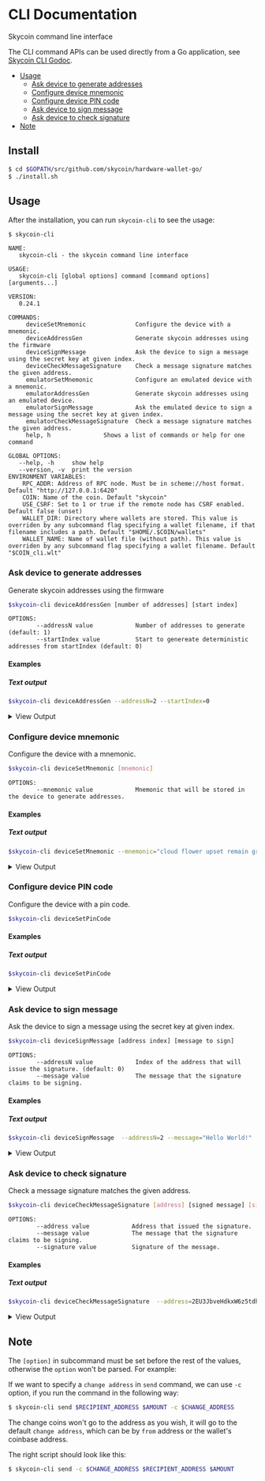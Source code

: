 # CLI Documentation

Skycoin command line interface

The CLI command APIs can be used directly from a Go application, see [Skycoin CLI Godoc](https://godoc.org/github.com/skycoin/skycoin/src/cli).

<!-- MarkdownTOC autolink="true" bracket="round" levels="1,2,3" -->

- [Usage](#usage)
    - [Ask device to generate addresses](#ask-device-to-generate-addresses)
    - [Configure device mnemonic](#configure-device-mnemonic)
    - [Configure device PIN code](#configure-device-pin-code)
    - [Ask device to sign message](#ask-device-to-sign-message)
    - [Ask device to check signature](#ask-device-to-check-signature)
- [Note](#note)

<!-- /MarkdownTOC -->


## Install

```bash
$ cd $GOPATH/src/github.com/skycoin/hardware-wallet-go/
$ ./install.sh
```

## Usage

After the installation, you can run `skycoin-cli` to see the usage:

```
$ skycoin-cli

NAME:
   skycoin-cli - the skycoin command line interface

USAGE:
   skycoin-cli [global options] command [command options] [arguments...]

VERSION:
   0.24.1

COMMANDS:
     deviceSetMnemonic              Configure the device with a mnemonic.
     deviceAddressGen               Generate skycoin addresses using the firmware
     deviceSignMessage              Ask the device to sign a message using the secret key at given index.
     deviceCheckMessageSignature    Check a message signature matches the given address.
     emulatorSetMnemonic            Configure an emulated device with a mnemonic.
     emulatorAddressGen             Generate skycoin addresses using an emulated device.
     emulatorSignMessage            Ask the emulated device to sign a message using the secret key at given index.
     emulatorCheckMessageSignature  Check a message signature matches the given address.
     help, h               Shows a list of commands or help for one command

GLOBAL OPTIONS:
   --help, -h     show help
   --version, -v  print the version
ENVIRONMENT VARIABLES:
    RPC_ADDR: Address of RPC node. Must be in scheme://host format. Default "http://127.0.0.1:6420"
    COIN: Name of the coin. Default "skycoin"
    USE_CSRF: Set to 1 or true if the remote node has CSRF enabled. Default false (unset)
    WALLET_DIR: Directory where wallets are stored. This value is overriden by any subcommand flag specifying a wallet filename, if that filename includes a path. Default "$HOME/.$COIN/wallets"
    WALLET_NAME: Name of wallet file (without path). This value is overriden by any subcommand flag specifying a wallet filename. Default "$COIN_cli.wlt"
```

### Ask device to generate addresses

Generate skycoin addresses using the firmware

```bash
$skycoin-cli deviceAddressGen [number of addresses] [start index]
```

```
OPTIONS:
        --addressN value            Number of addresses to generate (default: 1)
        --startIndex value          Start to genereate deterministic addresses from startIndex (default: 0)
```

#### Examples
##### Text output

```bash
$skycoin-cli deviceAddressGen --addressN=2 --startIndex=0
```
<details>
 <summary>View Output</summary>

```
MessageSkycoinAddress 117! array size is 2
MessageSkycoinAddress 117! Answer is: 2EU3JbveHdkxW6z5tdhbbB2kRAWvXC2pLzw
MessageSkycoinAddress 117! Answer is: zC8GAQGQBfwk7vtTxVoRG7iMperHNuyYPs
```
</details>

### Configure device mnemonic

Configure the device with a mnemonic.

```bash
$skycoin-cli deviceSetMnemonic [mnemonic]
```

```
OPTIONS:
        --mnemonic value            Mnemonic that will be stored in the device to generate addresses.
```

#### Examples
##### Text output

```bash
$skycoin-cli deviceSetMnemonic --mnemonic="cloud flower upset remain green metal below cup stem infant art thank"
```
<details>
 <summary>View Output</summary>

```
MessageButtonAck Answer is: 2 / 
Ecloud flower upset remain green metal below cup stem infant art thank
```
</details>

### Configure device PIN code

Configure the device with a pin code.

```bash
$skycoin-cli deviceSetPinCode
```

#### Examples
##### Text output

```bash
$skycoin-cli deviceSetPinCode
```
<details>
 <summary>View Output</summary>

```
MessageButtonAck Answer is: 18 /

PinMatrixRequest response: 5757
Setting pin: 5757

MessagePinMatrixAck Answer is: 18 /

PinMatrixRequest response: 4343
Setting pin: 4343

MessagePinMatrixAck Answer is: 18 /

PinMatrixRequest response: 6262
Setting pin: 6262

MessagePinMatrixAck Answer is: 2 /

PIN changed
```

</details>

### Ask device to sign message

Ask the device to sign a message using the secret key at given index.

```bash
$skycoin-cli deviceSignMessage [address index] [message to sign]
```

```
OPTIONS:
        --addressN value            Index of the address that will issue the signature. (default: 0)
        --message value             The message that the signature claims to be signing.
```

#### Examples
##### Text output

```bash
$skycoin-cli deviceSignMessage  --addressN=2 --message="Hello World!"
```
<details>
 <summary>View Output</summary>

```
Success 2! address that issued the signature is: DEK8o3Dnnp8UfTZrZCcCPCA6oRLqDeuKKy85YoTmCjfR2xDcZCz1j6tC4nmaAxHH15wgff88R2xPatT4MRvGHz9nf
```
</details>

### Ask device to check signature

Check a message signature matches the given address.

```bash
$skycoin-cli deviceCheckMessageSignature [address] [signed message] [signature]
```

```
OPTIONS:
        --address value            Address that issued the signature.
        --message value            The message that the signature claims to be signing.
        --signature value          Signature of the message.
```

#### Examples
##### Text output

```bash
$skycoin-cli deviceCheckMessageSignature  --address=2EU3JbveHdkxW6z5tdhbbB2kRAWvXC2pLzw --message="Hello World!" --signature=GvKS4S3CA2YTpEPFA47yFdC5CP3y3qB18jwiX1URXqWQTvMjokd3A4upPz4wyeAyKJEtRdRDGUvUgoGASpsTTUeMn
```
<details>
 <summary>View Output</summary>

```
Success 2! address that issued the signature is: 
#2EU3JbveHdkxW6z5tdhbbB2kRAWvXC2pLzw

```
</details>

## Note

The `[option]` in subcommand must be set before the rest of the values, otherwise the `option` won't
be parsed. For example:

If we want to specify a `change address` in `send` command, we can use `-c` option, if you run
the command in the following way:

```bash
$ skycoin-cli send $RECIPIENT_ADDRESS $AMOUNT -c $CHANGE_ADDRESS
```

The change coins won't go to the address as you wish, it will go to the
default `change address`, which can be by `from` address or the wallet's
coinbase address.

The right script should look like this:

```bash
$ skycoin-cli send -c $CHANGE_ADDRESS $RECIPIENT_ADDRESS $AMOUNT
```
